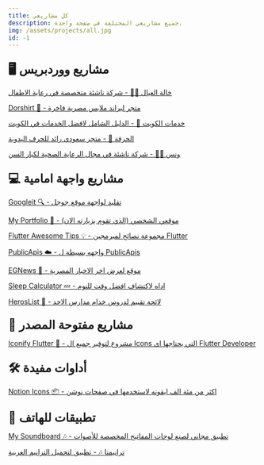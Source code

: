 ```yaml
---
title: كل مشاريعي
description: جميع مشاريعي المختلفة في صفحة واحدة.
img: /assets/projects/all.jpg
id: -1
---
```


## 🖥️ مشاريع ووردبريس

[خالة العيال 👩‍🍼 - شركة ناشئة متخصصة في رعاية الاطفال](https://khalteleyal.com/)

[Dorshirt 👕 - متجر لبراند ملابس مصرية فاخرة](https://dorshirt.com/)

[خدمات الكويت 🔧 - الدليل الشامل لافضل الخدمات في الكويت](https://www.serviceinkuwait.com/)

[الحرفة 🧵 - متجر سعودي رائد للحرف اليدوية](https://alhirfa.sa/)

[ونس 🧑‍⚕️ - شركة ناشئة في مجال الرعاية الصحية لكبار السن](https://wanascare.netlify.app)

## 💻 مشاريع واجهة امامية

[Googleit 🔍 - تقليد لواجهة موقع جوجل](https://andronasef.github.io/googleit)

[My Portfolio 💼 - موقعي الشخصي (الذي تقوم بزيارته الان)](https://andronasef.github.io)

[Flutter Awesome Tips 💡 - مجموعة نصائح لمبرمجين Flutter](https://andronasef.github.io/flutter-awesome-tips/)

[PublicApis ☁️ - واجهه بسيطة ل PublicApis](https://andronasef.github.io/publicapis/)

[EGNews 📰 - موقع لعرض اخر الاخبار المصرية](https://andronasef.github.io/egnews)

[Sleep Calculator 💤 - اداه لاكتشاف افضل وقت للنوم](https://andronasef.github.io/sleepcalculator/)

[HerosList 🦸 - لائحة تقييم لدروس خدام مدارس الاحد](https://andronasef.github.io/heroslist/)

## 🙋 مشاريع مفتوحة المصدر

[Iconify Flutter 🧳 - مشروع لتوفير جميع ال Icons التي يحتاجها اي Flutter Developer](https://github.com/andronasef/iconify_flutter)

## 🛠️ أداوات مفيدة

[Notion Icons 📦 - اكثر من مئة الف ايقونه لاستخدمها في صفحات نوشن](https://www.producthunt.com/products/notion-icons-2)

## 📱 تطبيقات للهاتف

[My Soundboard 🎶 - تطبيق مجاني لصنع لوحات المفاتيح المخصصة للأصوات](https://github.com/andronasef/mysoundboard-app)

[ترانيمنا 🎶 - تطبيق لتحميل الترانيم العربية](https://github.com/andronasef/tarneemna-app)

<style >
  a {
    background-image: none
  }

  h2 {
    margin-top: 1.5rem;
    font-size: 1.5rem !important;
    font-weight: 600;
    margin-bottom: 0.5rem;
  }
</style>
